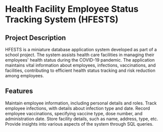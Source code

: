 # Health Facility Employee Status Tracking System (HFESTS)

## Project Description
HFESTS is a miniature database application system developed as part of a school project. The system assists health care facilities in managing their employees' health status during the COVID-19 pandemic. The application maintains vital information about employees, infections, vaccinations, and facilities, contributing to efficient health status tracking and risk reduction among employees.

## Features
Maintain employee information, including personal details and roles.
Track employee infections, with details about infection type and date.
Record employee vaccinations, specifying vaccine type, dose number, and administration date.
Store facility details, such as name, address, type, etc.
Provide insights into various aspects of the system through SQL queries.

